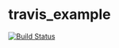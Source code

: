 # travis_example

[![Build Status](https://travis-ci.com/AlexandreHoumeau/travis_example.svg?branch=master)](https://travis-ci.com/AlexandreHoumeau/travis_example)
